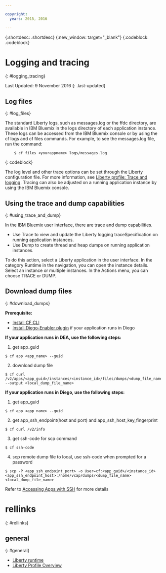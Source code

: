 ```yaml
---

copyright:
  years: 2015, 2016

---
```


{:shortdesc: .shortdesc}
{:new_window: target="_blank"}
{:codeblock: .codeblock}

# Logging and tracing
{: #logging_tracing}

Last Updated: 9 November 2016
{: .last-updated}

## Log files
{: #log_files}

The standard Liberty logs, such as messages.log or the ffdc directory, are available in IBM Bluemix in the logs directory of each application instance. These logs can be accessed from the IBM Bluemix console or by using the cf logs and cf files commands.
For example, to see the messages.log file, run the command:
```
    $ cf files <yourappname> logs/messages.log
```
{: codeblock}

The log level and other trace options can be set through the Liberty configuration file. For more information, see [Liberty profile: Trace and logging](http://www.ibm.com/support/knowledgecenter/SSAW57_8.5.5/com.ibm.websphere.wlp.nd.multiplatform.doc/ae/rwlp_logging.html?cp=SSAW57_8.5.5%2F3-17-0-0). Tracing can also be adjusted on a running application instance by using the IBM Bluemix console.

## Using the trace and dump capabilities
{: #using_trace_and_dump}

In the IBM Bluemix user interface, there are trace and dump capabilities.
* Use Trace to view and update the Liberty logging traceSpecification on running application instances.
* Use Dump to create thread and heap dumps on running application instances.

To do this action, select a Liberty application in the user interface. In the category Runtime in the navigation, you can open the instance details. Select an instance or multiple instances. In the Actions menu, you can choose TRACE or DUMP.

## Download dump files
{: #download_dumps}

<strong>Prerequisite:</strong>
* [Install CF CLI](https://docs.cloudfoundry.org/cf-cli/install-go-cli.html)
* [Install Diego-Enabler plugin](https://github.com/cloudfoundry-incubator/Diego-Enabler) if your application runs in Diego

<strong>If your application runs in DEA, use the following steps:</strong>
  
1. get app_guid
```
$ cf app <app_name> --guid
```

2. download dump file
```
$ cf curl /v2/apps/<app_guid>/instances/<instance_id>/files/dumps/<dump_file_name> --output <local_dump_file_name>
```

<strong>If your application runs in Diego, use the following steps:</strong>
  
1. get app_guid
```
$ cf app <app_name> --guid
```

2. get app_ssh_endpoint(host and port) and app_ssh_host_key_fingerprint
```
$ cf curl /v2/info
```

3. get ssh-code for scp command
```
$ cf ssh-code
```

4. scp remote dump file to local, use ssh-code when prompted for a password
```
$ scp -P <app_ssh_endpoint_port> -o User=cf:<app_guid>/<instance_id> <app_ssh_endpoint_host>:/home/vcap/dumps/<dump_file_name> <local_dump_file_name>
```

Refer to [Accessing Apps with SSH](https://docs.cloudfoundry.org/devguide/deploy-apps/ssh-apps.html) for more details


# rellinks
{: #rellinks}
## general
{: #general}
* [Liberty runtime](index.html)
* [Liberty Profile Overview](http://www-01.ibm.com/support/knowledgecenter/SSAW57_8.5.5/com.ibm.websphere.wlp.nd.doc/ae/cwlp_about.html)

